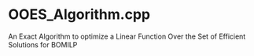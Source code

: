 # OOES_Algorithm.cpp
An Exact Algorithm to optimize a Linear Function Over the Set of Efficient Solutions for BOMILP
